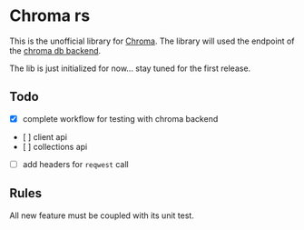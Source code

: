 # Chroma rs

This is the unofficial library for [Chroma](https://docs.trychroma.com/). The library will used the endpoint of the [chroma db backend](https://docs.trychroma.com/api#backend-api).

The lib is just initialized for now... stay tuned for the first release.

## Todo

- [x] complete workflow for testing with chroma backend
- [ ] client api
- [ ] collections api
- [ ] add headers for `reqwest` call

## Rules

All new feature must be coupled with its unit test.
